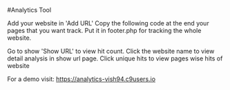 #Analytics Tool

Add your website in 'Add URL'
Copy the following code at the end your pages that you want track. Put it in footer.php for tracking the whole website.
<script src="https://analytics-vish94.c9users.io/scripts/script.js"></script>

Go to show 'Show URL' to view hit count. Click the website name to view detail analysis in show url page. Click unique hits to view pages wise hits of website

For a demo visit: https://analytics-vish94.c9users.io
